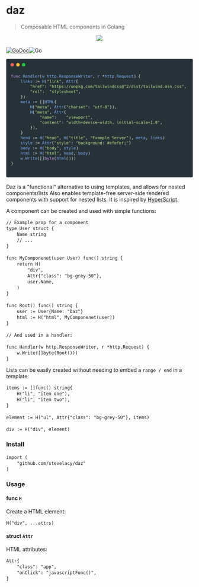 # daz
> Composable HTML components in Golang

<p align="center">
	<img src="https://github.com/stevelacy/daz/raw/master/daz.go.png" width="300">
</p>

[![GoDoc](https://godoc.org/github.com/stevelacy/daz?status.svg)](https://godoc.org/github.com/stevelacy/daz)![Go](https://github.com/stevelacy/daz/workflows/Go/badge.svg)


![daz carbon example](./carbon.png)

Daz is a "functional" alternative to using templates, and allows for nested components/lists
Also enables template-free server-side rendered components with support for nested lists. It is inspired by [HyperScript](https://github.com/hyperhype/hyperscript).


A component can be created and used with simple functions:
```golang
// Example prop for a component
type User struct {
	Name string
	// ...
}

func MyComponenet(user User) func() string {
	return H(
		"div",
		Attr{"class": "bg-grey-50"},
		user.Name,
	)
}

func Root() func() string {
	user := User{Name: "Daz"}
	html := H("html", MyComponenet(user))
}

// And used in a handler:

func Handler(w http.ResponseWriter, r *http.Request) {
	w.Write([]byte(Root()))
}
```

Lists can be easily created without needing to embed a `range / end` in a template:
```golang
items := []func() string{
	H("li", "item one"),
	H("li", "item two"),
}

element := H("ul", Attr{"class": "bg-grey-50"}, items)

div := H("div", element)
```


### Install

```
import (
	"github.com/stevelacy/daz"
)

```

### Usage

#### func `H`

Create a HTML element:
```golang
H("div", ...attrs)

```

#### struct `Attr`

HTML attributes:
```golang
Attr{
	"class": "app",
	"onClick": "javascriptFunc()",
}
```
